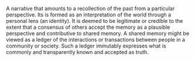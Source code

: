 A narrative that amounts to a recollection of the past from a particular perspective. Its is formed as an interpretation of the world through a personal lens (an identity). It is deemed to be legitimate or credible to the extent that a consensus of others accept the memory as a plausible perspective and contributive to shared memory. A shared memory might be viewed as a ledger of the interactions or transactions between people in a community or society. Such a ledger immutably expresses what is commonly and transparently known and accepted as truth.